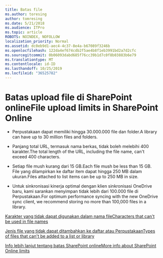 ```yaml
---
title: Batas file
ms.author: toresing
author: tomresing
ms.date: 5/21/2018
ms.audience: ITPro
ms.topic: article
ROBOTS: NOINDEX, NOFOLLOW
localization_priority: Normal
ms.assetid: dc0eb9d1-aec4-4c37-8e4a-b67089f3246b
ms.openlocfilehash: 122da4ef674cdb2f5ae4b8f1eb3991bd2a7d2cfc
ms.sourcegitcommit: 0b06093dabd685f76cc39b1d7c0f8b03883b6e79
ms.translationtype: MT
ms.contentlocale: id-ID
ms.lasthandoff: 10/25/2019
ms.locfileid: "36525782"
---
```

# <a name="file-upload-limits-in-sharepoint-online"></a><span data-ttu-id="d9e86-102">Batas upload file di SharePoint online</span><span class="sxs-lookup"><span data-stu-id="d9e86-102">File upload limits in SharePoint Online</span></span>

- <span data-ttu-id="d9e86-103">Perpustakaan dapat memiliki hingga 30.000.000 file dan folder.</span><span class="sxs-lookup"><span data-stu-id="d9e86-103">A library can have up to 30 million files and folders.</span></span>
    
- <span data-ttu-id="d9e86-104">Panjang total URL, termasuk nama berkas, tidak boleh melebihi 400 karakter.</span><span class="sxs-lookup"><span data-stu-id="d9e86-104">The total length of the URL, including the file name, can't exceed 400 characters.</span></span>
    
- <span data-ttu-id="d9e86-105">Setiap file mush kurang dari 15 GB.</span><span class="sxs-lookup"><span data-stu-id="d9e86-105">Each file mush be less than 15 GB.</span></span> <span data-ttu-id="d9e86-106">File yang dilampirkan ke daftar item dapat hingga 250 MB dalam ukuran.</span><span class="sxs-lookup"><span data-stu-id="d9e86-106">Files attached to list items can be up to 250 MB in size.</span></span>
    
- <span data-ttu-id="d9e86-107">Untuk sinkronisasi kinerja optimal dengan klien sinkronisasi OneDrive baru, kami sarankan menyimpan tidak lebih dari 100.000 file di Perpustakaan.</span><span class="sxs-lookup"><span data-stu-id="d9e86-107">For optimum performance syncing with the new OneDrive sync client, we recommend storing no more than 100,000 files in a library.</span></span> 
    
[<span data-ttu-id="d9e86-108">Karakter yang tidak dapat digunakan dalam nama file</span><span class="sxs-lookup"><span data-stu-id="d9e86-108">Characters that can't be used in file names</span></span>](https://go.microsoft.com/fwlink/?linkid=866430)
  
[<span data-ttu-id="d9e86-109">Jenis file yang tidak dapat ditambahkan ke daftar atau Perpustakaan</span><span class="sxs-lookup"><span data-stu-id="d9e86-109">Types of files that can't be added to a list or library</span></span>](https://go.microsoft.com/fwlink/?linkid=273757)
  
[<span data-ttu-id="d9e86-110">Info lebih lanjut tentang batas SharePoint online</span><span class="sxs-lookup"><span data-stu-id="d9e86-110">More info about SharePoint Online limits</span></span>](https://go.microsoft.com/fwlink/?linkid=271273)
  

